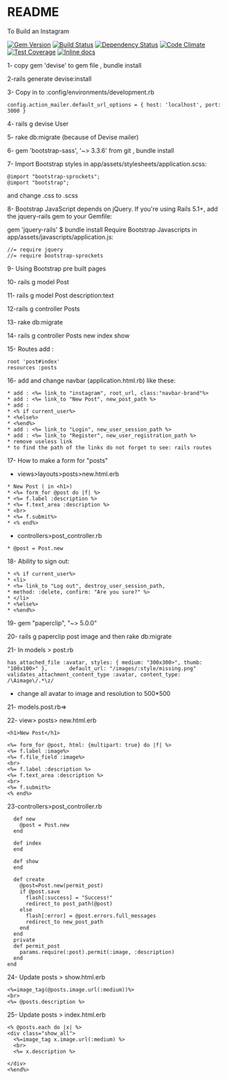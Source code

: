 
# README

To Build an Instagram

[![Gem Version](https://img.shields.io/gem/v/guard.svg?style=flat)](https://rubygems.org/gems/guard) [![Build Status](https://travis-ci.org/guard/guard.svg?branch=master)](https://travis-ci.org/guard/guard) [![Dependency Status](https://gemnasium.com/guard/guard.svg)](https://gemnasium.com/guard/guard) [![Code Climate](https://codeclimate.com/github/guard/guard/badges/gpa.svg)](https://codeclimate.com/github/guard/guard) [![Test Coverage](https://codeclimate.com/github/guard/guard/badges/coverage.svg)](https://codeclimate.com/github/guard/guard) [![Inline docs](http://inch-ci.org/github/guard/guard.svg)](http://inch-ci.org/github/guard/guard)

1- copy gem 'devise' to gem file , bundle install

2-rails generate devise:install

3- Copy in to :config/environments/development.rb

```
config.action_mailer.default_url_options = { host: 'localhost', port: 3000 }

```

4- rails g devise User

5- rake db:migrate (because of Devise mailer)

6- gem 'bootstrap-sass', '~> 3.3.6'  from git , bundle install

7- Import Bootstrap styles in app/assets/stylesheets/application.scss:
```
@import "bootstrap-sprockets";
@import "bootstrap";

```
 and change .css to .scss

 8- Bootstrap JavaScript depends on jQuery. If you're using Rails 5.1+, add the jquery-rails gem to your Gemfile:

gem 'jquery-rails'
$ bundle install
Require Bootstrap Javascripts in app/assets/javascripts/application.js:

```
//= require jquery
//= require bootstrap-sprockets
```

9- Using Bootstrap pre built pages

10- rails g model Post

11- rails g model Post description:text

12-rails g controller Posts

13- rake db:migrate

14- rails g controller Posts new index show

15- Routes add :
```
root 'post#index'
resources :posts
```
16- add and change navbar (application.html.rb) like these:
```
* add : <%= link_to "instagram", root_url, class:"navbar-brand"%>
* add : <%= link_to "New Post", new_post_path %>
* add :
* <% if current_user%>
* <%else%>
* <%end%>
* add : <%= link_to "Login", new_user_session_path %>
* add : <%= link_to "Register", new_user_registration_path %>
* remove useless link
* to find the path of the links do not forget to see: rails routes
```
17- How to make a form for "posts"
* views>layouts>posts>new.html.erb
```
* New Post ( in <h1>)
* <%= form_for @post do |f| %>
* <%= f.label :description %>
* <%= f.text_area :description %>
* <br>
* <%= f.submit%>
* <% end%>
```
* controllers>post_controller.rb
```
* @post = Post.new
```
18- Ability to sign out:
```
* <% if current_user%>
* <li>
* <%= link_to "Log out", destroy_user_session_path,
* method: :delete, confirm: "Are you sure?" %>
* </li>
* <%else%>
* <%end%>
```
19- gem "paperclip", "~> 5.0.0"

20- rails g paperclip post image  and then rake db:migrate

21- In models > post.rb

```
has_attached_file :avatar, styles: { medium: "300x300>", thumb: "100x100>" },       default_url: "/images/:style/missing.png"
validates_attachment_content_type :avatar, content_type: /\Aimage\/.*\z/
```
* change all avatar to image and resolution to 500*500

21- models.post.rb=>

22- view> posts> new.html.erb

```
<h1>New Post</h1>

<%= form_for @post, html: {multipart: true} do |f| %>
<%= f.label :image%>
<%= f.file_field :image%>
<br>
<%= f.label :description %>
<%= f.text_area :description %>
<br>
<%= f.submit%>
<% end%>
```
23-controllers>post_controller.rb

```
  def new
    @post = Post.new
  end

  def index
  end

  def show
  end

  def create
    @post=Post.new(permit_post)
    if @post.save
      flash[:success] = "Success!"
      redirect_to post_path(@post)
    else
      flash[:error] = @post.errors.full_messages
      redirect_to new_post_path
    end
  end
  private
  def permit_post
    params.require(:post).permit(:image, :description)
  end
end
```
24- Update posts > show.html.erb

```
<%=image_tag(@posts.image.url(:medium))%>
<br>
<%= @posts.description %>

```
25- Update posts > index.html.erb

```
<% @posts.each do |x| %>
<div class="show_all">
  <%=image_tag x.image.url(:medium) %>
  <br>
  <%= x.description %>
  
</div>
<%end%>

```
